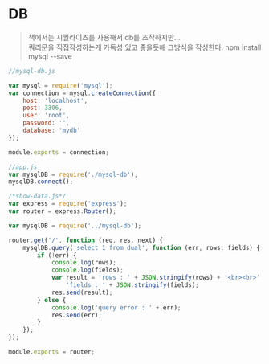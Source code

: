 # DB
> 책에서는 시퀄라이즈를 사용해서 db를 조작하지만...  
> 쿼리문을 직접작성하는게 가독성 있고 좋을듯해 그방식을 작성한다.
> npm install mysql --save

```javascript
//mysql-db.js

var mysql = require('mysql');
var connection = mysql.createConnection({
    host: 'localhost',
    post: 3306,
    user: 'root',
    password: '',
    database: 'mydb'
});

module.exports = connection;
```

```javascript
//app.js
var mysqlDB = require('./mysql-db');
mysqlDB.connect();
```

```javascript
/*show-data.js*/
var express = require('express');
var router = express.Router();

var mysqlDB = require('../mysql-db');

router.get('/', function (req, res, next) {
    mysqlDB.query('select 1 from dual', function (err, rows, fields) {
        if (!err) {
            console.log(rows);
            console.log(fields);
            var result = 'rows : ' + JSON.stringify(rows) + '<br><br>' +
                'fields : ' + JSON.stringify(fields);
            res.send(result);
        } else {
            console.log('query error : ' + err);
            res.send(err);
        }
    });
});

module.exports = router;
```


